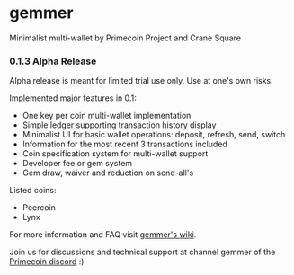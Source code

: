 # gemmer
Minimalist multi-wallet by Primecoin Project and Crane Square

### 0.1.3 Alpha Release

Alpha release is meant for limited trial use only. Use at one's own risks.

Implemented major features in 0.1:

* One key per coin multi-wallet implementation
* Simple ledger supporting transaction history display
* Minimalist UI for basic wallet operations: deposit, refresh, send, switch
* Information for the most recent 3 transactions included
* Coin specification system for multi-wallet support
* Developer fee or gem system
* Gem draw, waiver and reduction on send-all's

Listed coins:

* Peercoin
* Lynx

For more information and FAQ visit [gemmer's wiki](https://github.com/primecoin/gemmer/wiki).

Join us for discussions and technical support at channel gemmer of the [Primecoin discord](https://discord.gg/g9mctgx) :)
